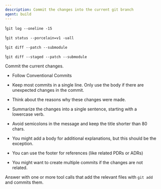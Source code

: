 ```yaml
---
description: Commit the changes into the current git branch
agent: build
---
```


<context>
<recent-logs>

!`git log --oneline -15`

</recent-logs>

<status>

!`git status --porcelain=v1 -uall`

</status>

<unstaged-commits>

!`git diff --patch --submodule`

</unstaged-commits>

<staged-commits>

!`git diff --staged --patch --submodule`

</staged-commits>

</context>

Commit the current changes.

- Follow Conventional Commits
- Keep most commits in a single line. Only use the body if there are unexpected changes in the commit.

- Think about the reasons why these changes were made.
- Summarize the changes into a single sentence, starting with a lowercase verb.
- Avoid semicolons in the message and keep the title shorter than 80 chars.
- You might add a body for additional explanations, but this should be the exception.
- You can use the footer for references (like related PDRs or ADRs)
- You might want to create multiple commits if the changes are not related.

Answer with one or more tool calls that add the relevant files with `git add` and commits them.
